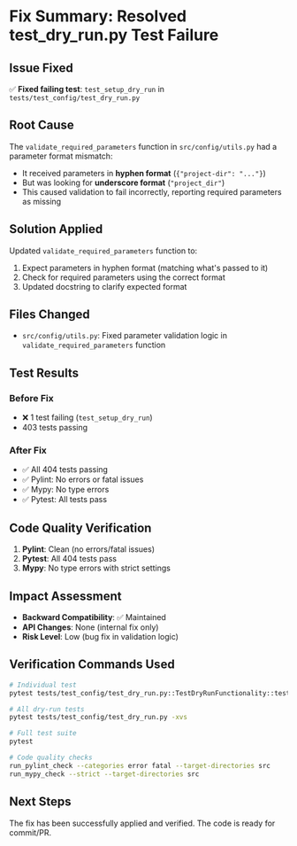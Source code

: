 # Fix Summary: Resolved test_dry_run.py Test Failure

## Issue Fixed
✅ **Fixed failing test**: `test_setup_dry_run` in `tests/test_config/test_dry_run.py`

## Root Cause
The `validate_required_parameters` function in `src/config/utils.py` had a parameter format mismatch:
- It received parameters in **hyphen format** (`{"project-dir": "..."}`)
- But was looking for **underscore format** (`"project_dir"`)
- This caused validation to fail incorrectly, reporting required parameters as missing

## Solution Applied
Updated `validate_required_parameters` function to:
1. Expect parameters in hyphen format (matching what's passed to it)
2. Check for required parameters using the correct format
3. Updated docstring to clarify expected format

## Files Changed
- `src/config/utils.py`: Fixed parameter validation logic in `validate_required_parameters` function

## Test Results
### Before Fix
- ❌ 1 test failing (`test_setup_dry_run`)
- 403 tests passing

### After Fix
- ✅ All 404 tests passing
- ✅ Pylint: No errors or fatal issues
- ✅ Mypy: No type errors
- ✅ Pytest: All tests pass

## Code Quality Verification
1. **Pylint**: Clean (no errors/fatal issues)
2. **Pytest**: All 404 tests pass
3. **Mypy**: No type errors with strict settings

## Impact Assessment
- **Backward Compatibility**: ✅ Maintained
- **API Changes**: None (internal fix only)
- **Risk Level**: Low (bug fix in validation logic)

## Verification Commands Used
```bash
# Individual test
pytest tests/test_config/test_dry_run.py::TestDryRunFunctionality::test_setup_dry_run -xvs

# All dry-run tests
pytest tests/test_config/test_dry_run.py -xvs

# Full test suite
pytest

# Code quality checks
run_pylint_check --categories error fatal --target-directories src
run_mypy_check --strict --target-directories src
```

## Next Steps
The fix has been successfully applied and verified. The code is ready for commit/PR.
